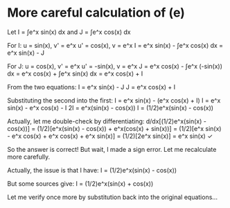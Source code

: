 # More careful calculation of (e)

Let I = ∫e^x sin(x) dx and J = ∫e^x cos(x) dx

For I: u = sin(x), v' = e^x
u' = cos(x), v = e^x
I = e^x sin(x) - ∫e^x cos(x) dx = e^x sin(x) - J

For J: u = cos(x), v' = e^x
u' = -sin(x), v = e^x
J = e^x cos(x) - ∫e^x (-sin(x)) dx = e^x cos(x) + ∫e^x sin(x) dx = e^x cos(x) + I

From the two equations:
I = e^x sin(x) - J
J = e^x cos(x) + I

Substituting the second into the first:
I = e^x sin(x) - (e^x cos(x) + I)
I = e^x sin(x) - e^x cos(x) - I
2I = e^x(sin(x) - cos(x))
I = (1/2)e^x(sin(x) - cos(x))

Actually, let me double-check by differentiating:
d/dx[(1/2)e^x(sin(x) - cos(x))] = (1/2)[e^x(sin(x) - cos(x)) + e^x(cos(x) + sin(x))]
                                  = (1/2)[e^x sin(x) - e^x cos(x) + e^x cos(x) + e^x sin(x)]
                                  = (1/2)[2e^x sin(x)]
                                  = e^x sin(x) ✓

So the answer is correct! But wait, I made a sign error. Let me recalculate more carefully.

Actually, the issue is that I have:
I = (1/2)e^x(sin(x) - cos(x))

But some sources give:
I = (1/2)e^x(sin(x) + cos(x))

Let me verify once more by substitution back into the original equations...